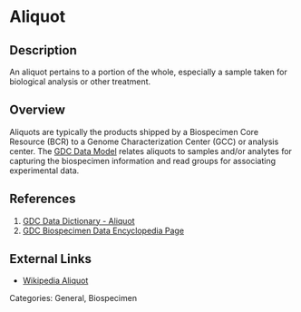 # Aliquot #
## Description ##
An aliquot pertains to a portion of the whole, especially a sample taken for biological analysis or other treatment.

## Overview ##
Aliquots are typically the products shipped by a Biospecimen Core Resource (BCR) to a Genome Characterization Center (GCC) or analysis center. The [GDC Data Model](https://gdc.cancer.gov/developers/gdc-data-model/gdc-data-model-components) relates aliquots to samples and/or analytes for capturing the biospecimen information and read groups for associating experimental data.

## References ##
1. [GDC Data Dictionary - Aliquot](/Data_Dictionary/viewer/#?view=table-definition-view&id=aliquot)
2. [GDC Biospecimen Data Encyclopedia Page](https://docs.gdc.cancer.gov/Encyclopedia/pages/Biospecimen_Data/)

## External Links ##
* [Wikipedia Aliquot](https://en.wikipedia.org/wiki/Aliquot)

Categories: General, Biospecimen
